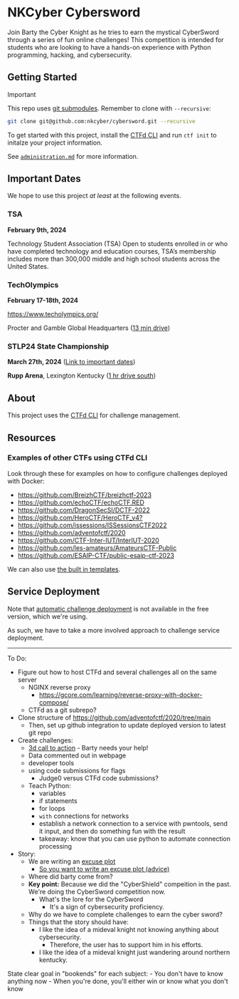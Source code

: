 # NKCyber Cybersword

Join Barty the Cyber Knight as he tries to earn the mystical CyberSword through a series of fun online challenges! This competition is intended for students who are looking to have a hands-on experience with Python programming, hacking, and cybersecurity.

## Getting Started

> [!IMPORTANT]
> This repo uses [git submodules](https://git-scm.com/book/en/v2/Git-Tools-Submodules).
> Remember to clone with `--recursive`:
> ```bash
> git clone git@github.com:nkcyber/cybersword.git --recursive
> ```

To get started with this project, install the [CTFd CLI](https://github.com/CTFd/ctfcli) and run `ctf init` to initalze your project information.

See [`administration.md`](./docs/administration.md) for more information.

## Important Dates

We hope to use this project *at least* at the following events.

### TSA
**February 9th, 2024**

Technology Student Association (TSA)
Open to students enrolled in or who have completed technology and education courses, TSA’s membership includes more than 300,000 middle and high school students across the United States.

### TechOlympics
**February 17-18th, 2024**

https://www.techolympics.org/

Procter and Gamble Global Headquarters ([13 min drive](<https://maps.app.goo.gl/F9oLckWUZ9r1gavx6>))

### STLP24 State Championship
**March 27th, 2024** ([Link to important dates](<https://docs.google.com/spreadsheets/d/e/2PACX-1vRD4ewagNee3_hIkydpecvRcqDvCveMy5BcG0z_zYb97jKAf49fmfy6pHd5fPiUUkjVrJo3SmacYRka/pubhtml#:~:text=3/27,Championship%20%2D%20Lexington%2C%20KY>))

**Rupp Arena**, Lexington Kentucky ([1 hr drive south](<https://maps.app.goo.gl/rkJ678c678UKmuZ56>))

## About
This project uses the [CTFd CLI](https://github.com/CTFd/ctfcli) for challenge management.

## Resources

### Examples of other CTFs using CTFd CLI

Look through these for examples on how to configure challenges deployed with Docker:

- <https://github.com/BreizhCTF/breizhctf-2023>
- <https://github.com/echoCTF/echoCTF.RED>
- <https://github.com/DragonSecSI/DCTF-2022>
- <https://github.com/HeroCTF/HeroCTF_v4?>
- <https://github.com/issessions/ISSessionsCTF2022>
- <https://github.com/adventofctf/2020>
- <https://github.com/CTF-Inter-IUT/InterIUT-2020>
- <https://github.com/les-amateurs/AmateursCTF-Public>
- <https://github.com/ESAIP-CTF/public-esaip-ctf-2023>

We can also use [the built in templates](https://docs.ctfd.io/docs/management/ctfcli/templates/).

## Service Deployment

Note that [automatic challenge deployment](https://docs.ctfd.io/tutorials/challenges/deploying-challenges/#automatic-challenge-deployment-service) is not available in the free version, which we're using.

As such, we have to take a more involved approach to challenge service deployment.

-------

To Do:
- Figure out how to host CTFd and several challenges all on the same server
    - NGINX reverse proxy
        - https://gcore.com/learning/reverse-proxy-with-docker-compose/
    - CTFd as a git subrepo?
- Clone structure of <https://github.com/adventofctf/2020/tree/main>
    - Then, set up github integration to update deployed version to latest git repo
- Create challenges:
    - [3d call to action](https://www.youtube.com/watch?v=x3m1PGEfG5c) - Barty needs your help!
    - Data commented out in webpage
    - developer tools
    - using code submissions for flags
        - Judge0 versus CTFd code submissions?
    - Teach Python:
        - variables
        - if statements
        - for loops
        - `with` connections for networks
        - establish a network connection to a service with pwntools, send it input, and then do something fun with the result
        - takeaway: know that you can use python to automate connection processing
- Story:
    - We are writing an [excuse plot](https://tvtropes.org/pmwiki/pmwiki.php/Main/ExcusePlot)
        - [So you want to write an excuse plot (advice)](https://tvtropes.org/pmwiki/pmwiki.php/SoYouWantTo/WriteAnExcusePlot)
    - Where did barty come from?
    - **Key point:** Because we did the "CyberShield" compeition in the past. We're doing the CyberSword competition now.
        - What's the lore for the CyberSword
            - It's a sign of cybersecurity proficiency.
    - Why do we have to complete challenges to earn the cyber sword?
    - Things that the story should have:
        - I like the idea of a mideval knight not knowing anything about cybersecurity.
            - Therefore, the user has to support him in his efforts.
        - I like the idea of a mideval knight just wandering around northern kentucky.


State clear goal in "bookends" for each subject:
    - You don't have to know anything now
    - When you're done, you'll either win or know what you don't know
